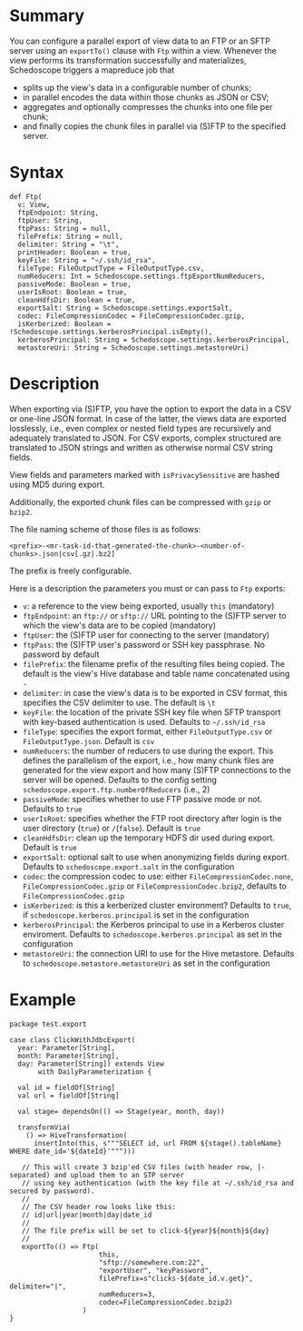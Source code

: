 # Summary

You can configure a parallel export of view data to an FTP or an SFTP server using an `exportTo()` clause with `Ftp` within a view. Whenever the view performs its transformation successfully and materializes, Schedoscope triggers a mapreduce job that 
* splits up the view's data in a configurable number of chunks;
* in parallel encodes the data within those chunks as JSON or CSV;
* aggregates and optionally compresses the chunks into one file per chunk;
* and finally copies the chunk files in parallel via (S)FTP to the specified server.

# Syntax

    def Ftp(
      v: View,
      ftpEndpoint: String,
      ftpUser: String,
      ftpPass: String = null,
      filePrefix: String = null,
      delimiter: String = "\t",
      printHeader: Boolean = true,
      keyFile: String = "~/.ssh/id_rsa",
      fileType: FileOutputType = FileOutputType.csv,
      numReducers: Int = Schedoscope.settings.ftpExportNumReducers,
      passiveMode: Boolean = true,
      userIsRoot: Boolean = true,
      cleanHdfsDir: Boolean = true,
      exportSalt: String = Schedoscope.settings.exportSalt,
      codec: FileCompressionCodec = FileCompressionCodec.gzip,
      isKerberized: Boolean = !Schedoscope.settings.kerberosPrincipal.isEmpty(),
      kerberosPrincipal: String = Schedoscope.settings.kerberosPrincipal,
      metastoreUri: String = Schedoscope.settings.metastoreUri)

# Description

When exporting via (S)FTP, you have the option to export the data in a CSV or one-line JSON format. In case of the latter, the views data are exported losslessly, i.e., even complex or nested field types are recursively and adequately translated to JSON. For CSV exports, complex structured are translated to JSON strings and written as otherwise normal CSV string fields.

View fields and parameters marked with `isPrivacySensitive` are hashed using MD5 during export.

Additionally, the exported chunk files can be compressed with `gzip` or `bzip2`.

The file naming scheme of those files is as follows:

    <prefix>-<mr-task-id-that-generated-the-chunk>-<number-of-chunks>.json|csv[.gz|.bz2]

The prefix is freely configurable.

Here is a description the parameters you must or can pass to `Ftp` exports:

- `v`: a reference to the view being exported, usually `this` (mandatory)
- `ftpEndpoint`: an `ftp://` or `sftp://` URL pointing to the (S)FTP server to which the view's data are to be copied (mandatory)
- `ftpUser`: the (S)FTP user for connecting to the server (mandatory) 
- `ftpPass`: the (S)FTP user's password or SSH key passphrase. No password by default
- `filePrefix`: the filename prefix of the resulting files being copied. The default is the view's Hive database and table name concatenated using `-`
- `delimiter`: in case the view's data is to be exported in CSV format, this specifies the CSV delimiter to use. The default is `\t`
- `keyFile`: the location of the private SSH key file when SFTP transport with key-based authentication is used. Defaults to `~/.ssh/id_rsa`
- `fileType`: specifies the export format, either `FileOutputType.csv` or `FileOutputType.json`. Default is `csv`
- `numReducers`: the number of reducers to use during the export. This defines the parallelism of the export, i.e., how many chunk files are generated for the view export and how many (S)FTP connections to the server will be opened. Defaults to the config setting `schedoscope.export.ftp.numberOfReducers` (i.e., 2)
- `passiveMode`: specifies whether to use FTP passive mode or not. Defaults to `true`
- `userIsRoot`: specifies whether the FTP root directory after login is the user directory (`true`) or `/`(`false`). Default is `true`
- `cleanHdfsDir`: clean up the temporary HDFS dir used during export. Default is `true`
- `exportSalt`: optional salt to use when anonymizing fields during export. Defaults to `schedoscope.export.salt` in the configuration 
- `codec`: the compression codec to use: either `FileCompressionCodec.none`, `FileCompressionCodec.gzip` or `FileCompressionCodec.bzip2`, defaults to `FileCompressionCodec.gzip`
- `isKerberized`: is this a kerberized cluster environment? Defaults to `true`, if `schedoscope.kerberos.principal` is set in the configuration
- `kerberosPrincipal`: the Kerberos principal to use in a Kerberos cluster enviroment. Defaults to `schedoscope.kerberos.principal` as set in the configuration
- `metastoreUri`: the connection URI to use for the Hive metastore. Defaults to `schedoscope.metastore.metastoreUri` as set in the configuration

 
# Example
    
    package test.export

    case class ClickWithJdbcExport(
      year: Parameter[String],
      month: Parameter[String],
      day: Parameter[String]) extends View
           with DailyParameterization {

      val id = fieldOf[String]
      val url = fieldOf[String]

      val stage= dependsOn(() => Stage(year, month, day))

      transformVia(
        () => HiveTransformation(
          insertInto(this, s"""SELECT id, url FROM ${stage().tableName} WHERE date_id='${dateId}'""")))

       // This will create 3 bzip'ed CSV files (with header row, |-separated) and upload them to an STP server 
       // using key authentication (with the key file at ~/.ssh/id_rsa and secured by password).
       //
       // The CSV header row looks like this:
       // id|url|year|month|day|date_id
       // 
       // The file prefix will be set to click-${year}${month}${day}
       //
       exportTo(() => Ftp(
                          this, 
                          "sftp://somewhere.com:22", 
                          "exportUser", "keyPassword", 
                          filePrefix=s"clicks-${date_id.v.get}", delimiter="|",
                          numReducers=3,
                          codec=FileCompressionCodec.bzip2)
                      )
    }
